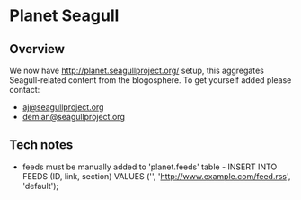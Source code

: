 <!-- Name: Community/Planet -->
<!-- Version: 2 -->
<!-- Last-Modified: 2007/04/11 11:06:45 -->
<!-- Author: aj -->

# Planet Seagull
## Overview
We now have http://planet.seagullproject.org/ setup, this aggregates Seagull-related content from the blogosphere.  To get yourself added please contact:

 * aj@seagullproject.org
 * demian@seagullproject.org

## Tech notes
 * feeds must be manually added to 'planet.feeds' table - INSERT INTO FEEDS (ID, link, section) VALUES ('', 'http://www.example.com/feed.rss', 'default');